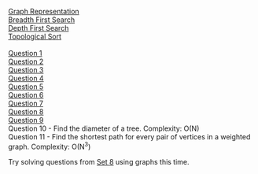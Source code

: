 [Graph Representation](https://www.hackerearth.com/practice/algorithms/graphs/graph-representation/tutorial/)<br>
[Breadth First Search](https://www.hackerearth.com/practice/algorithms/graphs/breadth-first-search/tutorial/)<br>
[Depth First Search](https://www.hackerearth.com/practice/algorithms/graphs/depth-first-search/tutorial/)<br>
[Topological Sort](https://www.hackerearth.com/practice/algorithms/graphs/topological-sort/tutorial/)<br><br>
[Question 1](https://www.hackerrank.com/challenges/bfsshortreach/problem)<br>
[Question 2](https://www.hackerrank.com/challenges/the-quickest-way-up/problem)<br>
[Question 3](http://codeforces.com/problemset/problem/862/B)<br>
[Question 4](http://codeforces.com/problemset/problem/574/B)<br>
[Question 5](http://codeforces.com/problemset/problem/505/B)<br>
[Question 6](http://codeforces.com/problemset/problem/339/C)<br>
[Question 7](http://codeforces.com/problemset/problem/741/A)<br>
[Question 8](http://codeforces.com/problemset/problem/902/B)<br>
[Question 9](https://www.hackerearth.com/practice/algorithms/graphs/topological-sort/practice-problems/algorithm/oliver-and-the-game-3/)<br>
Question 10 - Find the diameter of a tree. Complexity: O(N)<br>
Question 11 - Find the shortest path for every pair of vertices in a weighted graph. Complexity: O(N<sup>3</sup>)

Try solving questions from [Set 8](https://github.com/prashanthrebala/Summer-18/wiki/Set-08-(DS---Disjoint-Set)) using graphs this time.